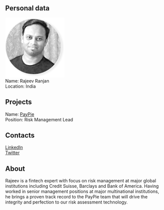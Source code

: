 ## Personal data
![ photo](photo/rajeev_ranjan.png)  
Name: Rajeev Ranjan  
Location: India
## Projects 
Name: [PayPie](../projects/paypie.md)  
Position: Risk Management Lead
## Contacts
[LinkedIn](https://www.linkedin.com/in/rajeev-ranjan-9a30b510/)  
[Twitter](https://twitter.com/rajeev9679)  
## About
Rajeev is a fintech expert with focus on risk management at major global institutions including Credit Suisse, Barclays and Bank of America. Having worked in senior management positions at major multinational institutions, he brings a proven track record to the PayPie team that will drive the integrity and perfection to our risk assessment technology.
